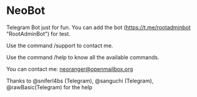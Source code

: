 NeoBot
=========

Telegram Bot just for fun. You can add the bot (https://t.me/rootadminbot "RootAdminBot") for test.

Use the command /support to contact me.

Use the command /help to know all the available commands.

You can contact me: neoranger@openmailbox.org

Thanks to @sniferl4bs (Telegram), @sanguchi (Telegram), @rawBasic(Telegram) for the help
